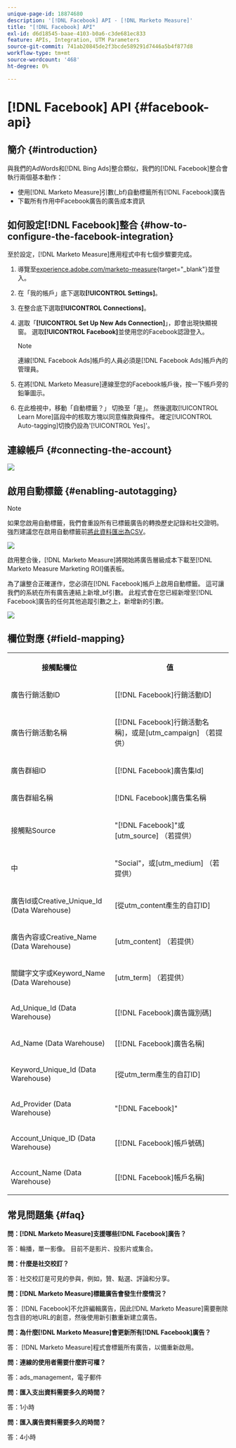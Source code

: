 ```yaml
---
unique-page-id: 18874680
description: '[!DNL Facebook] API - [!DNL Marketo Measure]'
title: "[!DNL Facebook] API"
exl-id: d6d18545-baae-4103-b0a6-c3de681ec833
feature: APIs, Integration, UTM Parameters
source-git-commit: 741ab20845de2f3bcde589291d7446a5b4f877d8
workflow-type: tm+mt
source-wordcount: '468'
ht-degree: 0%

---
```


# [!DNL Facebook] API {#facebook-api}

## 簡介 {#introduction}

與我們的AdWords和[!DNL Bing Ads]整合類似，我們的[!DNL Facebook]整合會執行兩個基本動作：

* 使用[!DNL Marketo Measure]引數(_bf)自動標籤所有[!DNL Facebook]廣告
* 下載所有作用中Facebook廣告的廣告成本資訊

## 如何設定[!DNL Facebook]整合 {#how-to-configure-the-facebook-integration}

至於設定，[!DNL Marketo Measure]應用程式中有七個步驟要完成。

1. 導覽至[experience.adobe.com/marketo-measure](https://experience.adobe.com/marketo-measure){target="_blank"}並登入。
1. 在「我的帳戶」底下選取&#x200B;**[!UICONTROL Settings]**。
1. 在整合底下選取&#x200B;**[!UICONTROL Connections]**。
1. 選取「**[!UICONTROL Set Up New Ads Connection]**」，即會出現快顯視窗。 選取&#x200B;**[!UICONTROL Facebook]**&#x200B;並使用您的Facebook認證登入。

   >[!NOTE]
   >
   >連線[!DNL Facebook Ads]帳戶的人員必須是[!DNL Facebook Ads]帳戶內的管理員。

1. 在將[!DNL Marketo Measure]連線至您的Facebook帳戶後，按一下帳戶旁的鉛筆圖示。
1. 在此檢視中，移動「自動標籤？」 切換至「是」。 然後選取[!UICONTROL Learn More]區段中的核取方塊以同意條款與條件。 確定[!UICONTROL Auto-tagging]切換仍設為&#39;[!UICONTROL Yes]&#39;。

## 連線帳戶 {#connecting-the-account}

![](assets/1.gif)

## 啟用自動標籤 {#enabling-autotagging}

>[!NOTE]
>
>如果您啟用自動標籤，我們會重設所有已標籤廣告的轉換歷史記錄和社交證明。 強烈建議您在啟用自動標籤前[將此資料匯出為CSV](https://www.facebook.com/business/help/205067636197240)。

![](assets/2-2.png)

啟用整合後，[!DNL Marketo Measure]將開始將廣告層級成本下載至[!DNL Marketo Measure Marketing ROI]儀表板。

為了讓整合正確運作，您必須在[!DNL Facebook]帳戶上啟用自動標籤。 這可讓我們的系統在所有廣告連結上新增_bf引數。 此程式會在您已經新增至[!DNL Facebook]廣告的任何其他追蹤引數之上，新增新的引數。

![](assets/3.gif)

## 欄位對應 {#field-mapping}

<table> 
 <colgroup> 
  <col> 
  <col> 
 </colgroup> 
 <tbody> 
  <tr> 
   <th><p><strong>接觸點欄位</strong></p></th> 
   <th><p><strong>值</strong></p></th> 
  </tr> 
  <tr> 
   <td><p>廣告行銷活動ID</p></td> 
   <td><p>[[!DNL Facebook]行銷活動ID]</p></td> 
  </tr> 
  <tr> 
   <td><p>廣告行銷活動名稱 </p></td> 
   <td><p>[[!DNL Facebook]行銷活動名稱]，或是[utm_campaign] （若提供）</p></td> 
  </tr> 
  <tr> 
   <td><p>廣告群組ID</p></td> 
   <td><p>[[!DNL Facebook]廣告集Id]</p></td> 
  </tr> 
  <tr> 
   <td><p>廣告群組名稱</p></td> 
   <td><p>[!DNL Facebook]廣告集名稱</p></td> 
  </tr> 
  <tr> 
   <td><p>接觸點Source</p></td> 
   <td><p>"[!DNL Facebook]"或[utm_source] （若提供）</p></td> 
  </tr> 
  <tr> 
   <td><p>中</p></td> 
   <td><p>"Social"，或[utm_medium] （若提供）</p></td> 
  </tr> 
  <tr> 
   <td><p>廣告Id或Creative_Unique_Id (Data Warehouse)</p></td> 
   <td><p>[從utm_content產生的自訂ID]</p></td> 
  </tr> 
  <tr> 
   <td><p>廣告內容或Creative_Name (Data Warehouse)</p></td> 
   <td><p>[utm_content] （若提供）</p></td> 
  </tr> 
  <tr> 
   <td><p>關鍵字文字或Keyword_Name (Data Warehouse)</p></td> 
   <td><p>[utm_term] （若提供）</p></td> 
  </tr> 
  <tr> 
   <td><p>Ad_Unique_Id (Data Warehouse)</p></td> 
   <td><p>[[!DNL Facebook]廣告識別碼]</p></td> 
  </tr> 
  <tr> 
   <td><p>Ad_Name (Data Warehouse)</p></td> 
   <td><p>[[!DNL Facebook]廣告名稱]</p></td> 
  </tr> 
  <tr> 
   <td><p>Keyword_Unique_Id (Data Warehouse)</p></td> 
   <td><p>[從utm_term產生的自訂ID]</p></td> 
  </tr> 
  <tr> 
   <td><p>Ad_Provider (Data Warehouse)</p></td> 
   <td><p>"[!DNL Facebook]"</p></td> 
  </tr> 
  <tr> 
   <td><p>Account_Unique_ID (Data Warehouse)</p></td> 
   <td><p>[[!DNL Facebook]帳戶號碼]</p></td> 
  </tr> 
  <tr> 
   <td><p>Account_Name (Data Warehouse)</p></td> 
   <td><p>[[!DNL Facebook]帳戶名稱]</p></td> 
  </tr> 
 </tbody> 
</table>

## 常見問題集 {#faq}

**問：[!DNL Marketo Measure]支援哪些[!DNL Facebook]廣告？**

答：輪播，單一影像。 目前不是影片、投影片或集合。

**問：什麼是社交校訂？**

答：社交校訂是可見的參與，例如，贊、點選、評論和分享。

**問：[!DNL Marketo Measure]標籤廣告會發生什麼情況？**

答： [!DNL Facebook]不允許編輯廣告，因此[!DNL Marketo Measure]需要刪除包含目的地URL的創意，然後使用新引數重新建立廣告。

**問：為什麼[!DNL Marketo Measure]會更新所有[!DNL Facebook]廣告？**

答： [!DNL Marketo Measure]程式會標籤所有廣告，以備重新啟用。

**問：連線的使用者需要什麼許可權？**

答：ads_management，電子郵件

**問：匯入支出資料需要多久的時間？**

答：1小時

**問：匯入廣告資料需要多久的時間？**

答：4小時
